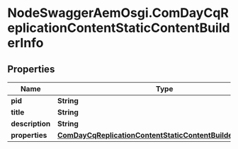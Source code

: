 # NodeSwaggerAemOsgi.ComDayCqReplicationContentStaticContentBuilderInfo

## Properties

Name | Type | Description | Notes
------------ | ------------- | ------------- | -------------
**pid** | **String** |  | [optional] 
**title** | **String** |  | [optional] 
**description** | **String** |  | [optional] 
**properties** | [**ComDayCqReplicationContentStaticContentBuilderProperties**](ComDayCqReplicationContentStaticContentBuilderProperties.md) |  | [optional] 


